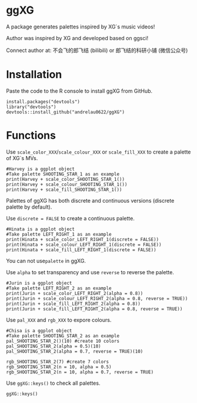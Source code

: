 # ggXG
A package generates palettes inspired by XG`s music videos!

Author was inspired by XG and developed based on ggsci! 

Connect author at: 不会飞的郎飞结 (bilibili) or 郎飞结的科研小铺 (微信公众号)

# Installation

Paste the code to the R console to install ggXG from GitHub.

```
install.packages("devtools")
library("devtools")
devtools::install_github("andrelau0622/ggXG")
```

# Functions
Use `scale_color_XXX`/`scale_colour_XXX` or `scale_fill_XXX` to create a palette of XG`s MVs.

```
#Harvey is a ggplot object
#Take palette SHOOTING_STAR_1 as an example
print(Harvey + scale_color_SHOOTING_STAR_1())
print(Harvey + scale_colour_SHOOTING_STAR_1())
print(Harvey + scale_fill_SHOOTING_STAR_1())
```
Palettes of ggXG has both discrete and continuous versions (discrete palette by default). 

Use `discrete = FALSE` to create a continuous palette.

```
#Hinata is a ggplot object
#Take palette LEFT_RIGHT_1 as an example
print(Hinata + scale_color_LEFT_RIGHT_1(discrete = FALSE))
print(Hinata + scale_colour_LEFT_RIGHT_1(discrete = FALSE))
print(Hinata + scale_fill_LEFT_RIGHT_1(discrete = FALSE))
```

You can not use`palette` in ggXG. 

Use `alpha` to set transparency and use `reverse` to reverse the palette.

```
#Jurin is a ggplot object
#Take palette LEFT_RIGHT_2 as an example
print(Jurin + scale_color_LEFT_RIGHT_2(alpha = 0.8))
print(Jurin + scale_colour_LEFT_RIGHT_2(alpha = 0.8, reverse = TRUE))
print(Jurin + scale_fill_LEFT_RIGHT_2(alpha = 0.8))
print(Jurin + scale_fill_LEFT_RIGHT_2(alpha = 0.8, reverse = TRUE))
```

Use `pal_XXX` and `rgb_XXX` to expore colours.

```
#Chisa is a ggplot object
#Take palette SHOOTING_STAR_2 as an example
pal_SHOOTING_STAR_2()(10) #create 10 colors
pal_SHOOTING_STAR_2(alpha = 0.5)(10)
pal_SHOOTING_STAR_2(alpha = 0.7, reverse = TRUE)(10)

rgb_SHOOTING_STAR_2(7) #create 7 colors
rgb_SHOOTING_STAR_2(n = 10, alpha = 0.5)
rgb_SHOOTING_STAR_2(n = 10, alpha = 0.7, reverse = TRUE)
```

Use `ggXG::keys()` to check all palettes.

```
ggXG::keys()
```

